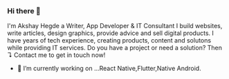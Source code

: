 ### Hi there 👋
I'm Akshay Hegde
a Writer, App Developer & IT Consultant
I build websites, write articles, design graphics, provide advice and sell digital products.
I have years of tech experience, creating products, content and solutons while providing IT services.
Do you have a project or need a solution? Then ↴
Contact me to get in touch now!
- 🔭 I’m currently working on ...React Native,Flutter,Native Android.
<!--
**devaka207/devaka207** is a ✨ _special_ ✨ repository because its `README.md` (this file) appears on your GitHub profile.

Here are some ideas to get you started:

- 🔭 I’m currently working on ...React Native
- 🌱 I’m currently learning ...
- 👯 I’m looking to collaborate on ...
- 🤔 I’m looking for help with ...
- 💬 Ask me about ...
- 📫 How to reach me: ...
- 😄 Pronouns: ...
- ⚡ Fun fact: ...
-->
